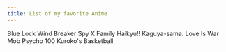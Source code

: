 ```yaml
---
title: List of my favorite Anime
---
```


Blue Lock
Wind Breaker
Spy X Family
Haikyu!!
Kaguya-sama: Love Is War
Mob Psycho 100
Kuroko's Basketball